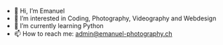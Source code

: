 - 👋 Hi, I’m Emanuel
- 👀 I’m interested in Coding, Photography, Videography and Webdesign 
- 🌱 I’m currently learning Python
- 📫 How to reach me: admin@emanuel-photography.ch

<!---
Therealbrocoli/Therealbrocoli is a ✨ special ✨ repository because its `README.md` (this file) appears on your GitHub profile.
You can click the Preview link to take a look at your changes.
--->
